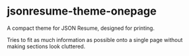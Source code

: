 # jsonresume-theme-onepage

A compact theme for JSON Resume, designed for printing. 

Tries to fit as much information as possible onto a single page without making sections look cluttered.
